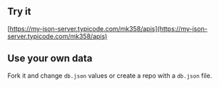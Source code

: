 ## Try it

[https://my-json-server.typicode.com/mk358/apis](https://my-json-server.typicode.com/mk358/apis)

## Use your own data

Fork it and change `db.json` values or create a repo with a `db.json` file.
